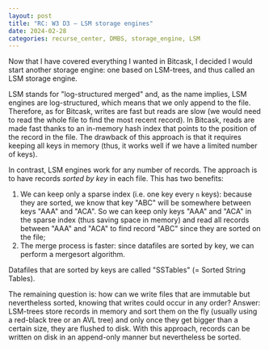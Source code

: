 ```yaml
---
layout: post
title: "RC: W3 D3 — LSM storage engines"
date: 2024-02-28
categories: recurse_center, DMBS, storage_engine, LSM
---
```


Now that I have covered everything I wanted in Bitcask, I decided I would start another storage engine: one based on
LSM-trees, and thus called an LSM storage engine.

LSM stands for "log-structured merged" and, as the name implies, LSM engines are log-structured, which means that we
only append to the file.
Therefore, as for Bitcask, writes are fast but reads are slow (we would need to read the whole file to find the most
recent record).
In Bitcask, reads are made fast thanks to an in-memory hash index that points to the position of the record in the file.
The drawback of this approach is that it requires keeping all keys in memory (thus, it works well if we have a limited
number of keys).

In contrast, LSM engines work for any number of records.
The approach is to have records _sorted by key_ in each file.
This has two benefits:

1. We can keep only a sparse index (i.e. one key every `n` keys): because they are sorted, we know that key "ABC" will
   be somewhere between keys "AAA" and "ACA". So we can keep only keys "AAA" and "ACA" in the sparse index (thus saving
   space in memory) and read all records between "AAA" and "ACA" to find record "ABC" since they are sorted on the file;
2. The merge process is faster: since datafiles are sorted by key, we can perform a mergesort algorithm.

Datafiles that are sorted by keys are called "SSTables" (= Sorted String Tables).

The remaining question is: how can we write files that are immutable but nevertheless sorted, knowing that writes could
occur in any order?
Answer: LSM-trees store records in memory and sort them on the fly (usually using a red-black tree or an AVL tree)
and only once they get bigger than a certain size, they are flushed to disk.
With this approach, records can be written on disk in an append-only manner but nevertheless be sorted.


